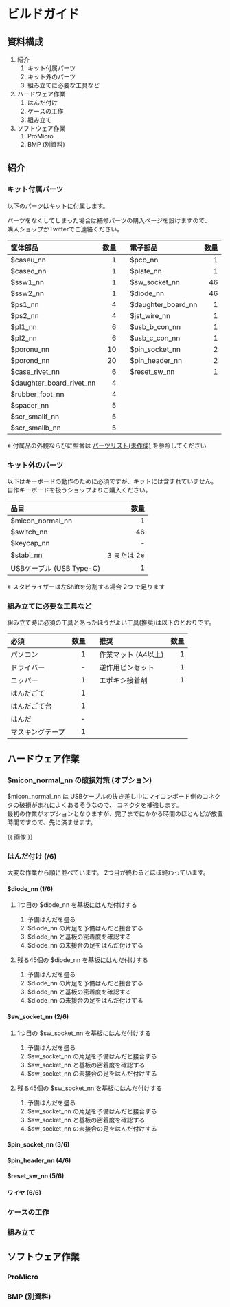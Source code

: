 # ビルドガイド

## 資料構成

1. 紹介
    1. キット付属パーツ
    1. キット外のパーツ
    1. 組み立てに必要な工具など
1. ハードウェア作業
    1. はんだ付け
    1. ケースの工作
    1. 組み立て
1. ソフトウェア作業
    1. ProMicro
    1. BMP (別資料)

<!------------ 紹介 ------------>

## 紹介

### キット付属パーツ

<!-- あああ
[x nn]は個数

* 筐体関連の大物
    * $caseu_nn  [x 1]
    * $cased_nn  [x 1]

* 筐体関連の小物
    * $ssw1_nn  [x 1]
    * $ssw2_nn  [x 1]
    * $ps1_nn  [x 4]
    * $ps2_nn  [x 4]
    * $pl1_nn  [x 6]
    * $pl2_nn  [x 6]
    * $poronu_nn  [x 10]
    * $porond_nn  [x 20]
    * $case_rivet_nn  [x 6]
    * $rubber_foot_nn  [x 4]

* 基板関連の大物
    * $pcb_nn  [x 1]
    * $plate_nn  [x 1]
    * $sw_socket_nn  [x 46]
    * $diode_nn  [x 46]

* 基板関連の小物
    * $daughter_board_nn  [x 1]
    * $daughter_board_rivet_nn  [x 4]
    * $jst_wire_nn  [x 1]
    * $usb_b_con_nn  [x 1]
    * $usb_c_con_nn  [x 1]
    * $pin_socket_nn  [x 2]
    * $pin_header_nn  [x 2]
    * $spacer_nn  [x 5]
    * $scr_smallf_nn  [x 5]
    * $scr_smallb_nn  [x 5]
-->

以下のパーツはキットに付属します。

パーツをなくしてしまった場合は補修パーツの購入ページを設けますので、  
購入ショップかTwitterでご連絡ください。

| 筐体部品 | 数量 | | 電子部品 | 数量 |
|  :-  |  -:  |-|  :-  |  -:  |
| $caseu_nn | 1 | | $pcb_nn  | 1 |
| $cased_nn | 1 | | $plate_nn  | 1 |
| $ssw1_nn  | 1 | | $sw_socket_nn  | 46 |
| $ssw2_nn  | 1 | | $diode_nn  | 46 |
| $ps1_nn   | 4 | | $daughter_board_nn  | 1 |
| $ps2_nn   | 4 | | $jst_wire_nn  | 1 |
| $pl1_nn   | 6 | | $usb_b_con_nn  | 1 |
| $pl2_nn   | 6 | | $usb_c_con_nn  | 1 |
| $poronu_nn  | 10 | | $pin_socket_nn  | 2 |
| $porond_nn  | 20 | | $pin_header_nn  | 2 |
| $case_rivet_nn  | 6 | | $reset_sw_nn  | 1 |
| $daughter_board_rivet_nn  | 4 |
| $rubber_foot_nn | 4 |
| $spacer_nn  | 5 |
| $scr_smallf_nn  | 5 |
| $scr_smallb_nn  | 5 |

※ 付属品の外観ならびに型番は [パーツリスト(未作成)](../README_parts/README_${_lang}.md) を参照してください

### キット外のパーツ

以下はキーボードの動作のために必須ですが、キットには含まれていません。  
自作キーボードを扱うショップよりご購入ください。

| 品目 | 数量 |
|  :-  |  -:  |
| $micon_normal_nn  | 1 |
| $switch_nn  | 46 |
| $keycap_nn  | - |
| $stabi_nn  | 3 または 2※ |
| USBケーブル (USB Type-C)  | 1 |

※ スタビライザーは左Shiftを分割する場合 2つ で足ります

### 組み立てに必要な工具など

組み立て時に必須の工具とあったほうがよい工具(推奨)は以下のとおりです。

| 必須         | 数量 | | 推奨                 | 数量 |
|  :-          |  -:  |-|  :-                  |  -:  |
| パソコン     | 1    | | 作業マット (A4以上)  | 1 |
| ドライバー   | -    | | 逆作用ピンセット     | 1 |
| ニッパー     | 1    | | エポキシ接着剤       | 1 |
| はんだごて   | 1    |
| はんだごて台 | 1 |
| はんだ       | - |
| マスキングテープ  | 1 |



<!------------ ハードウェア ------------>

## ハードウェア作業

### $micon_normal_nn の破損対策 (オプション)

$micon_normal_nn は USBケーブルの抜き差し中にマイコンボード側のコネクタの破損がまれによくあるそうなので、
コネクタを補強します。  
最初の作業がオプションとなりますが、完了までにかかる時間のほとんどが放置時間ですので、先に済ませます。

{{ 画像 }}

### はんだ付け (/6)

大変な作業から順に並べています。
2つ目が終わるとほぼ終わっています。  
<!--作者向けに作業を配信してくださると、作者が作業動画としてありがたがり、新作が進捗します。-->

#### $diode_nn (1/6)

1. 1つ目の $diode_nn を基板にはんだ付けする
    1. 予備はんだを盛る
    1. $diode_nn の片足を予備はんだと接合する
    1. $diode_nn と基板の密着度を確認する
    1. $diode_nn の未接合の足をはんだ付けする

1. 残る45個の $diode_nn を基板にはんだ付けする
    1. 予備はんだを盛る
    1. $diode_nn の片足を予備はんだと接合する
    1. $diode_nn と基板の密着度を確認する
    1. $diode_nn の未接合の足をはんだ付けする



#### $sw_socket_nn (2/6)

1. 1つ目の $sw_socket_nn を基板にはんだ付けする
    1. 予備はんだを盛る
    1. $sw_socket_nn の片足を予備はんだと接合する
    1. $sw_socket_nn と基板の密着度を確認する
    1. $sw_socket_nn の未接合の足をはんだ付けする

1. 残る45個の $sw_socket_nn を基板にはんだ付けする
    1. 予備はんだを盛る
    1. $sw_socket_nn の片足を予備はんだと接合する
    1. $sw_socket_nn と基板の密着度を確認する
    1. $sw_socket_nn の未接合の足をはんだ付けする

#### $pin_socket_nn (3/6)

#### $pin_header_nn (4/6)

#### $reset_sw_nn (5/6)

#### ワイヤ (6/6)


### ケースの工作
### 組み立て


<!------------ ソフトウェア ------------>

## ソフトウェア作業
### ProMicro
### BMP (別資料)


